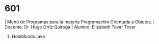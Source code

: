 # 601

| Menú de Programas para la materia Programación Orientada a Objetos.
| Docente: Dr. Hugo Ortiz Quiroga 
| Alumno: Elizabeth Tovar Tovar 

1. HolaMundo.java